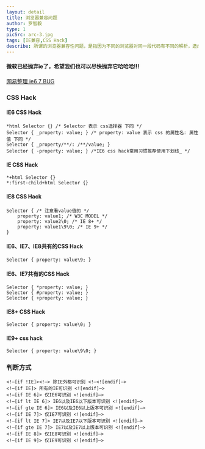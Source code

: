 ```yaml
---
layout: detail
title: 浏览器兼容问题
author: 罗智毅
type: 1
picSrc: arc-3.jpg
tags: [IE兼容,CSS Hack]
describe: 所谓的浏览器兼容性问题，是指因为不同的浏览器对同一段代码有不同的解析，造成页面显示效果不统一的情况。在大多数情况下，我们的需求是，无论用户用什么浏览器来查看我们的网站或者登陆我们的系统，都应该是统一的显示效果。（放弃IE，拥抱未来）
---
```


#### 微软已经抛弃ie了，希望我们也可以尽快抛弃它哈哈哈!!! ####

[网易整理 ie6 7 BUG][1]

[1]: http://nec.netease.com/library/category/#bug "网易整理 ie6 7 BUG"

### CSS Hack ###

#### IE6 CSS Hack ####

	*html Selector {} /* Selector 表示 css选择器 下同 */
	Selector { _property: value; } /* property: value 表示 css 的属性名: 属性值 下同 */
	Selector { _property/**/: /**/value; }
	Selector { -property: value; } /*IE6 css hack常用习惯推荐使用下划线_ */

#### IE CSS Hack ####

	*+html Selector {}
	*:first-child+html Selector {}

#### IE8 CSS Hack ####

	Selector { /* 注意看value值的 */
	    property: value1; /* W3C MODEL */
	    property: value2\0; /* IE 8+ */
	    property: value1\9\0; /* IE 9+ */
	}

#### IE6、IE7、IE8共有的CSS Hack ####

	Selector { property: value\9; }

#### IE6、IE7共有的CSS Hack ####

	Selector { *property: value; }
	Selector { #property: value; }
	Selector { +property: value; }

#### IE8+ CSS Hack ####

	Selector { property: value\0; }

#### IE9+ css hack ####

	Selector { property: value\9\0; }

### 判断方式 ###

	<!–[if !IE]><!–> 除IE外都可识别 <!–<![endif]–>
	<!–[if IE]> 所有的IE可识别 <![endif]–>
	<!–[if IE 6]> 仅IE6可识别 <![endif]–>
	<!–[if lt IE 6]> IE6以及IE6以下版本可识别 <![endif]–>
	<!–[if gte IE 6]> IE6以及IE6以上版本可识别 <![endif]–>
	<!–[if IE 7]> 仅IE7可识别 <![endif]–>
	<!–[if lt IE 7]> IE7以及IE7以下版本可识别 <![endif]–>
	<!–[if gte IE 7]> IE7以及IE7以上版本可识别 <![endif]–>
	<!–[if IE 8]> 仅IE8可识别 <![endif]–>
	<!–[if IE 9]> 仅IE9可识别 <![endif]–>